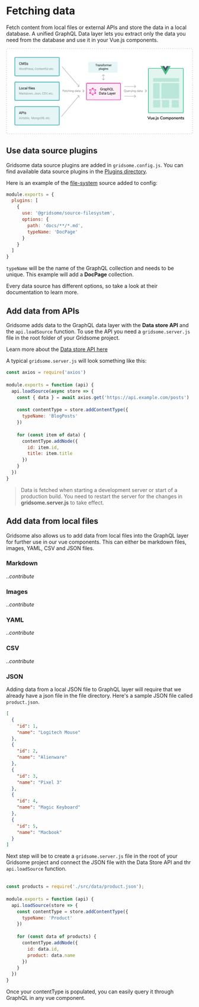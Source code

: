 # Fetching data
Fetch content from local files or external APIs and store the data in a local database. A unified GraphQL Data layer lets you extract only the data you need from the database and use it in your Vue.js components.

![Fetching data](./images/fetching-data.png)


## Use data source plugins
Gridsome data source plugins are added in `gridsome.config.js`. You can find available data source plugins in the [Plugins directory](/plugins).

Here is an example of the [file-system](/plugins/@gridsome/source-filesystem) source added to config:

```js
module.exports = {
  plugins: [
    {
      use: '@gridsome/source-filesystem',
      options: {
        path: 'docs/**/*.md',
        typeName: 'DocPage'
      }
    }
  ]
}
```

`typeName` will be the name of the GraphQL collection and needs to be unique. This example will add a **DocPage** collection.

Every data source has different options, so take a look at their documentation to learn more.

## Add data from APIs

Gridsome adds data to the GraphQL data layer with the **Data store API** and the `api.loadSource` function. To use the API you need a `gridsome.server.js` file in the root folder of your Gridsome project.

Learn more about the [Data store API here](/docs/data-store-api)

A typical `gridsome.server.js` will look something like this:

```js
const axios = require('axios')

module.exports = function (api) {
  api.loadSource(async store => {
    const { data } = await axios.get('https://api.example.com/posts')

    const contentType = store.addContentType({
      typeName: 'BlogPosts'
    })

    for (const item of data) {
      contentType.addNode({
        id: item.id,
        title: item.title
      })
    }
  })
}
```

> Data is fetched when starting a development server or start of a production build. You need to restart the server for the changes in **gridsome.server.js** to take effect.


## Add data from local files
Gridsome also allows us to add data from local files into the GraphQL layer for further use in our vue components. This can either be markdown files, images, YAML, CSV and JSON files.

### Markdown
*..contribute*

### Images
*..contribute*

### YAML
*..contribute*

### CSV
*..contribute*


### JSON

Adding data from a local JSON file to GraphQL layer will require that we already have a json file in the file directory. Here's a sample JSON file called `product.json`.

```json
[
  {
    "id": 1,
    "name": "Logitech Mouse"
  },
  {
    "id": 2,
    "name": "Alienware"
  },
  {
    "id": 3,
    "name": "Pixel 3"
  },
  {
    "id": 4,
    "name": "Magic Keyboard"
  },
  {
    "id": 5,
    "name": "Macbook"
  }
]
```

Next step will be to create a `gridsome.server.js` file in the root of your Gridsome project and connect the JSON file with the Data Store API and thr `api.loadSource` function.

```js

const products = require('./src/data/product.json');

module.exports = function (api) {
  api.loadSource(store => {
    const contentType = store.addContentType({
      typeName: 'Product'
    })

    for (const data of products) {
      contentType.addNode({
        id: data.id,
        product: data.name
      })
    }
  })
}
```

Once your contentType is populated, you can easily query it through GraphQL in any vue component.

